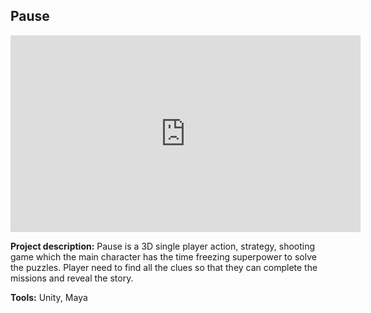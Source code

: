 ## Pause

<iframe width="560" height="315" src="https://www.youtube.com/embed/imhXsgNyb8k" frameborder="0" allow="accelerometer; autoplay; encrypted-media; gyroscope; picture-in-picture" allowfullscreen></iframe>

**Project description:** Pause is a 3D single player action, strategy, shooting game which the main character has the time freezing superpower to solve the puzzles. Player need to find all the clues so that they can complete the missions and reveal the story.

**Tools:** Unity, Maya
